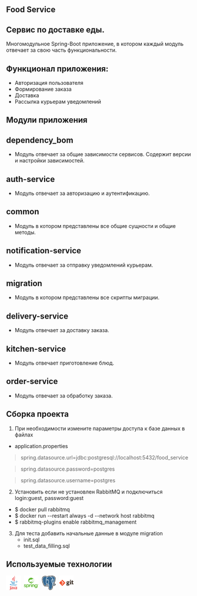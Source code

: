 ## Food Service

## Сервис по доставке еды.
Многомодульное Spring-Boot приложение, в котором каждый модуль отвечает за свою часть функциональности.

## Функционал приложения: 
- Авторизация пользователя
- Формирование заказа
- Доставка
- Рассылка курьерам уведомлений

##  Модули приложения
## dependency_bom
- Модуль отвечает за общие зависимости сервисов. Содержит версии и настройки зависимостей.
## auth-service
- Модуль отвечает за авторизацию и аутентификацию.
## common
- Модуль в котором представлены все общие сущности и общие методы.
## notification-service
- Модуль отвечает за отправку уведомлений курьерам.
## migration
- Модуль в котором представлены все скрипты миграции.
## delivery-service
- Модуль отвечает за доставку заказа.
## kitchen-service
- Модуль отвечает приготовление блюд.
## order-service
- Модуль отвечает за обработку заказа.

## Сборка проекта
1. При необходимости измените параметры доступа к базе данных в файлах
 - application.properties
>spring.datasource.url=jdbc:postgresql://localhost:5432/food_service

>spring.datasource.password=postgres

>spring.datasource.username=postgres

2. Установить если не установлен RabbitMQ и подключиться login:guest, password:guest
 - $ docker pull rabbitmq
 - $ docker run --restart always -d --network host rabbitmq
 - $ rabbitmq-plugins enable rabbitmq_management
3. Для теста добавить начальные данные в модуле migration
   - init.sql
   - test_data_filling.sql
  
## Используемые технологии
<div>
  <img src="https://github.com/devicons/devicon/blob/master/icons/java/java-original-wordmark.svg" title="Java" alt="Java" width="40" height="40"/>&nbsp;
  <img src="https://github.com/devicons/devicon/blob/master/icons/spring/spring-original-wordmark.svg" title="Spring" alt="Spring" width="40" height="40"/>&nbsp;
  <img src="https://github.com/devicons/devicon/blob/master/icons/postgresql/postgresql-original.svg" title="PostgreSQL"  alt="PostgreSQL" width="40" height="40"/>&nbsp;
  <img src="https://github.com/devicons/devicon/blob/master/icons/git/git-original-wordmark.svg" title="Git" **alt="Git" width="40" height="40"/>
</div>
